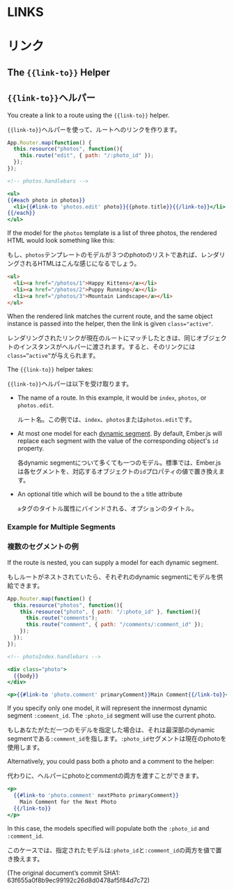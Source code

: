 # LINKS
# リンク

## The `{{link-to}}` Helper
## `{{link-to}}`ヘルパー

You create a link to a route using the `{{link-to}}` helper.

`{{link-to}}`ヘルパーを使って、ルートへのリンクを作ります。

```js
App.Router.map(function() {
  this.resource("photos", function(){
    this.route("edit", { path: "/:photo_id" });
  });
});
```

```handlebars
<!-- photos.handlebars -->

<ul>
{{#each photo in photos}}
  <li>{{#link-to 'photos.edit' photo}}{{photo.title}}{{/link-to}}</li>
{{/each}}
</ul>
```

If the model for the `photos` template is a list of three photos, the
rendered HTML would look something like this:

もし、`photos`テンプレートのモデルが３つのphotoのリストであれば、レンダリングされるHTMLはこんな感じになるでしょう。

```html
<ul>
  <li><a href="/photos/1">Happy Kittens</a></li>
  <li><a href="/photos/2">Puppy Running</a></li>
  <li><a href="/photos/3">Mountain Landscape</a></li>
</ul>
```

When the rendered link matches the current route, and the same
object instance is passed into the helper, then the link is given
`class="active"`.

レンダリングされたリンクが現在のルートにマッチしたときは、同じオブジェクトのインスタンスがヘルパーに渡されます。すると、そのリンクには`class=”active”`が与えられます。

The `{{link-to}}` helper takes:

`{{link-to}}`ヘルパーは以下を受け取ります。

* The name of a route. In this example, it would be `index`, `photos`, or
  `photos.edit`.
  
  ルート名。この例では、`index`、`photos`または`photos.edit`です。
* At most one model for each [dynamic segment](/guides/routing/defining-your-routes/#toc_dynamic-segments).
  By default, Ember.js will replace each segment with the
  value of the corresponding object's `id` property.
  
  各dynamic segmentについて多くても一つのモデル。標準では、Ember.jsは各セグメントを、対応するオブジェクトの`id`プロパティの値で置き換えます。
* An optional title which will be bound to the `a` title attribute

  `a`タグのタイトル属性にバインドされる、オプションのタイトル。


### Example for Multiple Segments
### 複数のセグメントの例

If the route is nested, you can supply a model for each dynamic
segment.

もしルートがネストされていたら、それぞれのdynamic segmentにモデルを供給できます。

```js
App.Router.map(function() {
  this.resource("photos", function(){
    this.resource("photo", { path: "/:photo_id" }, function(){
      this.route("comments");
      this.route("comment", { path: "/comments/:comment_id" });
    });
  });
});
```

```handlebars
<!-- photoIndex.handlebars -->

<div class="photo">
  {{body}}
</div>

<p>{{#link-to 'photo.comment' primaryComment}}Main Comment{{/link-to}}</p>
```

If you specify only one model, it will represent the innermost dynamic segment `:comment_id`.
The `:photo_id` segment will use the current photo.

もしあなたがただ一つのモデルを指定した場合は、それは最深部のdynamic segmentである`:comment_id`を指します。`:photo_id`セグメントは現在のphotoを使用します。

Alternatively, you could pass both a photo and a comment to the helper:

代わりに、ヘルパーにphotoとcommentの両方を渡すことができます。

```handlebars
<p>
  {{#link-to 'photo.comment' nextPhoto primaryComment}}
    Main Comment for the Next Photo
  {{/link-to}}
</p>
```

In this case, the models specified will populate both the `:photo_id`
and `:comment_id`.

このケースでは、指定されたモデルは`:photo_id`と`:comment_id`の両方を値で置き換えます。

(The original document’s commit SHA1: 63f655a0f8b9ec99192c26d8d0478af5f84d7c72)